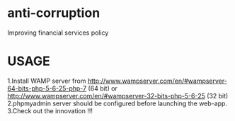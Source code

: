# anti-corruption
Improving financial services policy 

# USAGE
1.Install WAMP server from http://www.wampserver.com/en/#wampserver-64-bits-php-5-6-25-php-7 (64 bit) or http://www.wampserver.com/en/#wampserver-32-bits-php-5-6-25 (32 bit)
2.phpmyadmin server should be configured before launching the web-app.
3.Check out the innovation !!!
